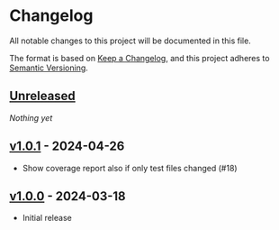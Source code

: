 # Changelog
All notable changes to this project will be documented in this file.

The format is based on [Keep a Changelog](https://keepachangelog.com/en/1.0.0/),
and this project adheres to [Semantic Versioning](https://semver.org/spec/v2.0.0.html).

## [Unreleased]
_Nothing yet_

## [v1.0.1] - 2024-04-26
- Show coverage report also if only test files changed (#18)

## [v1.0.0] - 2024-03-18
- Initial release

[Unreleased]: https://github.com/fgrosse/go-coverage-report/compare/v1.0.1...HEAD
[v1.0.1]: https://github.com/fgrosse/go-coverage-report/releases/tag/v1.0.1
[v1.0.0]: https://github.com/fgrosse/go-coverage-report/releases/tag/v1.0.0
